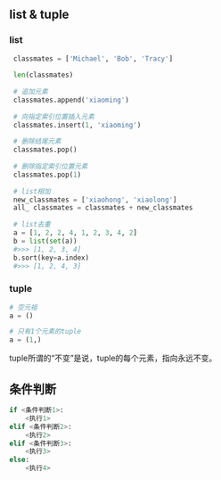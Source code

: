 ## list & tuple
### list

```python
 classmates = ['Michael', 'Bob', 'Tracy']
 
 len(classmates)
 
 # 追加元素
 classmates.append('xiaoming')
 
 # 向指定索引位置插入元素
 classmates.insert(1, 'xiaoming')
 
 # 删除结尾元素
 classmates.pop()
 
 # 删除指定索引位置元素
 classmates.pop(1)
 
 # list相加
 new_classmates = ['xiaohong', 'xiaolong']
 all_ classmates = classmates + new_classmates
 
 # list去重
 a = [1, 2, 2, 4, 1, 2, 3, 4, 2]
 b = list(set(a))
 #>>> [1, 2, 3, 4]
 b.sort(key=a.index)
 #>>> [1, 2, 4, 3]
```

### tuple

```python
# 空元祖
a = ()

# 只有1个元素的tuple
a = (1,)
```

tuple所谓的“不变”是说，tuple的每个元素，指向永远不变。

## 条件判断
```python
if <条件判断1>:
    <执行1>
elif <条件判断2>:
    <执行2>
elif <条件判断3>:
    <执行3>
else:
    <执行4>
```